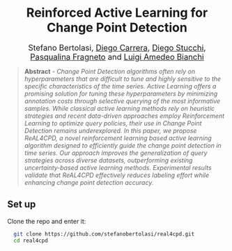 <h1 align="center">
  Reinforced Active Learning for Change Point Detection
</h1>

<p align="center">
  <font size="4">
    Stefano Bertolasi, 
    <a href="https://scholar.google.com/citations?user=Xx_z0_wAAAAJ&hl=it">Diego Carrera</a>, 
    <a href="https://scholar.google.com/citations?user=-Pmt-OoAAAAJ&hl=it">Diego Stucchi</a>, 
    <a href="https://scholar.google.com/citations?user=HcV1WEAAAAAJ&hl=en">Pasqualina Fragneto</a> and 
    <a href="https://scholar.google.it/citations?user=8JOvCVoAAAAJ&hl=it">Luigi Amedeo Bianchi</a>
  </font>
</p>

<!--
<p align="center">
  <img src="https://img.shields.io/badge/python-3.10%2B-blue" alt="Python 3.10+">
  <img src="https://img.shields.io/badge/license-MIT-green" alt="License MIT">
  <img src="https://img.shields.io/badge/conference-ICDM%202025-orange" alt="ICDM 2025">
</p>
-->
>**Abstract** - *Change Point Detection algorithms often rely on hyperparameters that are difficult to tune and highly sensitive to the specific characteristics of the time series. Active Learning offers a promising solution for tuning these hyperparameters by minimizing annotation costs through selective querying of the most informative samples. While classical active learning methods rely on heuristic strategies and recent data-driven approaches employ Reinforcement Learning to optimize query policies, their use in Change Point Detection remains underexplored. In this paper, we propose ReAL4CPD, a novel reinforcement learning based active learning algorithm designed to efficiently guide the change point detection in time series. Our approach improves the generalization of query strategies across diverse datasets, outperforming existing uncertainty-based active learning methods. Experimental results validate that ReAL4CPD effectively reduces labeling effort while enhancing change point detection accuracy.*

<h2>
  Set up
</h2>

Clone the repo and enter it:

```bash
  git clone https://github.com/stefanobertolasi/real4cpd.git
  cd real4cpd
```


